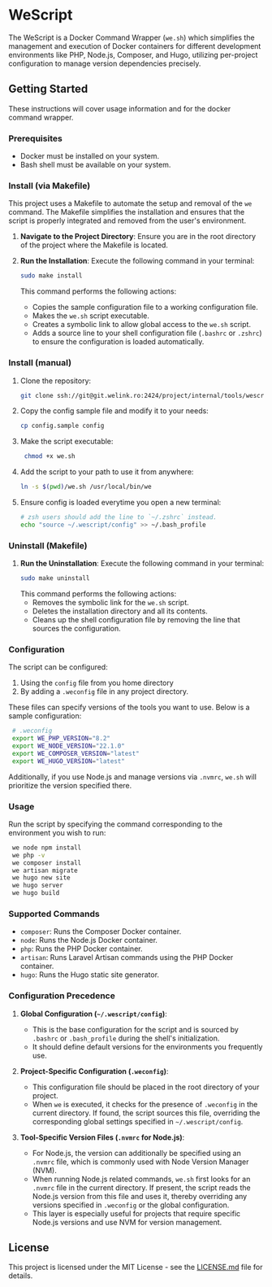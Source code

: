 # WeScript

The WeScript is a Docker Command Wrapper (`we.sh`) which simplifies the management and execution of Docker containers for different development environments like PHP, Node.js, Composer, and Hugo, utilizing per-project configuration to manage version dependencies precisely.

## Getting Started

These instructions will cover usage information and for the docker command wrapper.

### Prerequisites

- Docker must be installed on your system.
- Bash shell must be available on your system.

### Install (via Makefile)

This project uses a Makefile to automate the setup and removal of the `we` command. The Makefile simplifies the installation and ensures that the script is properly integrated and removed from the user's environment.

1. **Navigate to the Project Directory**:
   Ensure you are in the root directory of the project where the Makefile is located.

2. **Run the Installation**:
   Execute the following command in your terminal:
   ```bash
   sudo make install
   ```
   This command performs the following actions:
   - Copies the sample configuration file to a working configuration file.
   - Makes the `we.sh` script executable.
   - Creates a symbolic link to allow global access to the `we.sh` script.
   - Adds a source line to your shell configuration file (`.bashrc` or `.zshrc`) to ensure the configuration is loaded automatically.

### Install (manual)

1. Clone the repository:
   ```bash
   git clone ssh://git@git.welink.ro:2424/project/internal/tools/wescript.git ~/.wescript

2. Copy the config sample file and modify it to your needs:
   ```bash
   cp config.sample config
   ```

3. Make the script executable:
   ```bash
    chmod +x we.sh
   ```

4. Add the script to your path to use it from anywhere:
    ```bash
    ln -s $(pwd)/we.sh /usr/local/bin/we
    ```

5. Ensure config is loaded everytime you open a new terminal:
    ```bash
    # zsh users should add the line to `~/.zshrc` instead.
    echo "source ~/.wescript/config" >> ~/.bash_profile
    ```

### Uninstall (Makefile)

1. **Run the Uninstallation**:
   Execute the following command in your terminal:
   ```bash
   sudo make uninstall
   ```
   This command performs the following actions:
   - Removes the symbolic link for the `we.sh` script.
   - Deletes the installation directory and all its contents.
   - Cleans up the shell configuration file by removing the line that sources the configuration.

### Configuration
The script can be configured:

1. Using the ```config``` file from you home directory
2. By adding a ```.weconfig``` file in any project directory.


These files can specify versions of the tools you want to use. Below is a sample configuration:

   ```bash
    # .weconfig
    export WE_PHP_VERSION="8.2"
    export WE_NODE_VERSION="22.1.0"
    export WE_COMPOSER_VERSION="latest"
    export WE_HUGO_VERSION="latest"
   ```
Additionally, if you use Node.js and manage versions via `.nvmrc`, `we.sh` will prioritize the version specified there.

### Usage
Run the script by specifying the command corresponding to the environment you wish to run:

   ```bash
    we node npm install
    we php -v
    we composer install
    we artisan migrate
    we hugo new site
    we hugo server
    we hugo build
   ```
### Supported Commands

- `composer`: Runs the Composer Docker container.
- `node`: Runs the Node.js Docker container.
- `php`: Runs the PHP Docker container.
- `artisan`: Runs Laravel Artisan commands using the PHP Docker container.
- `hugo`: Runs the Hugo static site generator.

### Configuration Precedence

1. **Global Configuration (`~/.wescript/config`)**:
    - This is the base configuration for the script and is sourced by `.bashrc` or `.bash_profile` during the shell's initialization.
    - It should define default versions for the environments you frequently use.

2. **Project-Specific Configuration (`.weconfig`)**:
    - This configuration file should be placed in the root directory of your project.
    - When `we` is executed, it checks for the presence of `.weconfig` in the current directory. If found, the script sources this file, overriding the corresponding global settings specified in `~/.wescript/config`.

3. **Tool-Specific Version Files (`.nvmrc` for Node.js)**:
    - For Node.js, the version can additionally be specified using an `.nvmrc` file, which is commonly used with Node Version Manager (NVM).
    - When running Node.js related commands, `we.sh` first looks for an `.nvmrc` file in the current directory. If present, the script reads the Node.js version from this file and uses it, thereby overriding any versions specified in `.weconfig` or the global configuration.
    - This layer is especially useful for projects that require specific Node.js versions and use NVM for version management.

## License
This project is licensed under the MIT License - see the [LICENSE.md](LICENSE.md) file for details.


